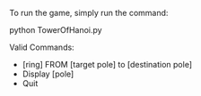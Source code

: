 To run the game, simply run the command:

python TowerOfHanoi.py

Valid Commands:

- [ring] FROM [target pole] to [destination pole]
- Display [pole]
- Quit